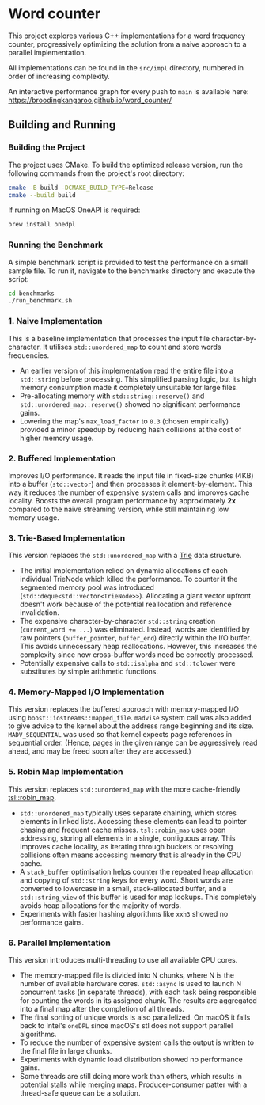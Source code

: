 # Word counter

This project explores various C++ implementations for a word frequency counter, progressively optimizing the solution from a naive approach to a parallel implementation.

All implementations can be found in the `src/impl` directory, numbered in order of increasing complexity.

An interactive performance graph for every push to `main` is available here: https://broodingkangaroo.github.io/word_counter/

## Building and Running

### Building the Project

The project uses CMake. To build the optimized release version, run the following commands from the project's root directory:

```bash
cmake -B build -DCMAKE_BUILD_TYPE=Release
cmake --build build
```

If running on MacOS OneAPI is required:
```bash
brew install onedpl
``` 

### Running the Benchmark
A simple benchmark script is provided to test the performance on a small sample file. To run it, navigate to the benchmarks directory and execute the script:
```bash
cd benchmarks
./run_benchmark.sh
```

### 1. Naive Implementation

This is a baseline implementation that processes the input file character-by-character.
It utilises `std::unordered_map` to count and store words frequencies.

- An earlier version of this implementation read the entire file into a `std::string` before processing. This simplified parsing logic, but its high memory consumption made it completely unsuitable for large files.
- Pre-allocating memory with `std::string::reserve()` and `std::unordered_map::reserve()` showed no significant performance gains.
- Lowering the map's `max_load_factor` to `0.3` (chosen empirically) provided a minor speedup by reducing hash collisions at the cost of higher memory usage.

### 2. Buffered Implementation

Improves I/O performance. It reads the input file in fixed-size chunks (4KB) into a buffer (`std::vector`) and then processes it element-by-element.
This way it reduces the number of expensive system calls and improves cache locality.
Boosts the overall program performance by approximately **2x** compared to the naive streaming version, while still maintaining low memory usage.

### 3. Trie-Based Implementation

This version replaces the `std::unordered_map` with a [Trie](https://en.wikipedia.org/wiki/Trie) data structure.

- The initial implementation relied on dynamic allocations of each individual TrieNode which killed the performance. To counter it the segmented memory pool was introduced (`std::deque<std::vector<TrieNode>>`). Allocating a giant vector upfront doesn't work because of the potential reallocation and reference invalidation.
- The expensive character-by-character `std::string` creation (`current_word += ...`) was eliminated. Instead, words are identified by raw pointers (`buffer_pointer`, `buffer_end`) directly within the I/O buffer. This avoids unnecessary heap reallocations. However, this increases the complexity since now cross-buffer words need be correctly processed.
- Potentially expensive calls to `std::isalpha` and `std::tolower` were substitutes by simple arithmetic functions.

### 4. Memory-Mapped I/O Implementation

This version replaces the buffered approach with memory-mapped I/O using `boost::iostreams::mapped_file`.
`madvise` system call was also added to give advice to
the kernel about the address range beginning and its size. `MADV_SEQUENTIAL` was used
so that kernel expects page references in sequential order. (Hence, pages
in the given range can be aggressively read ahead, and may
be freed soon after they are accessed.)

### 5. Robin Map Implementation

This version replaces `std::unordered_map` with the more cache-friendly [tsl::robin_map](https://github.com/Tessil/robin-map/tree/master).

- `std::unordered_map` typically uses separate chaining, which stores elements in linked lists. Accessing these elements can lead to pointer chasing and frequent cache misses. `tsl::robin_map` uses open addressing, storing all elements in a single, contiguous array. This improves cache locality, as iterating through buckets or resolving collisions often means accessing memory that is already in the CPU cache.
- A `stack_buffer` optimisation helps counter the repeated heap allocation and copying of `std::string` keys for every word. Short words are converted to lowercase in a small, stack-allocated buffer, and a `std::string_view` of this buffer is used for map lookups. This completely avoids heap allocations for the majority of words.
- Experiments with faster hashing algorithms like `xxh3` showed no performance gains.

### 6. Parallel Implementation

This version introduces multi-threading to use all available CPU cores.

-   The memory-mapped file is divided into N chunks, where N is the number of available hardware cores. `std::async` is used to launch N concurrent tasks (in separate threads), with each task being responsible for counting the words in its assigned chunk. The results are aggregated into a final map after the completion of all threads.
-   The final sorting of unique words is also parallelized. On macOS it falls back to Intel's `oneDPL` since macOS's stl does not support parallel algorithms.
-   To reduce the number of expensive system calls the output is written to the final file in large chunks.
-   Experiments with dynamic load distribution showed no performance gains.
-   Some threads are still doing more work than others, which results in potential stalls while merging maps. Producer-consumer patter with a thread-safe queue can be a solution.